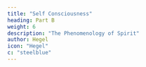 ```yaml
---
title: "Self Consciousness"
heading: Part B
weight: 6
description: "The Phenomenology of Spirit"
author: Hegel
icon: "Hegel"
c: "steelblue"
---
```


